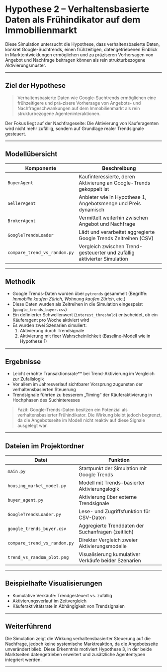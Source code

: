 # Hypothese 2 – Verhaltensbasierte Daten als Frühindikator auf dem Immobilienmarkt

Diese Simulation untersucht die Hypothese, dass verhaltensbasierte Daten, konkret Google-Suchtrends, einen frühzeitigen, datengetriebenen Einblick in Marktentwicklungen ermöglichen und zu präziseren Vorhersagen von Angebot und Nachfrage beitragen können als rein strukturbezogene Aktivierungsmuster.

---

## Ziel der Hypothese

> Verhaltensbasierte Daten wie Google-Suchtrends ermöglichen eine frühzeitigere und prä-zisere Vorhersage von Angebots- und Nachfrageschwankungen auf dem Immobilienmarkt als rein strukturbezogene Agenteninteraktionen.

Der Fokus liegt auf der Nachfrageseite: Die Aktivierung von Käuferagenten wird nicht mehr zufällig, sondern auf Grundlage realer Trendsignale gesteuert.

---

## Modellübersicht

| Komponente         | Beschreibung                                                                 |
|---------------------|-----------------------------------------------------------------------------|
| `BuyerAgent`        | Kaufinteressierte, deren Aktivierung an Google-Trends gekoppelt ist         |
| `SellerAgent`       | Anbieter wie in Hypothese 1, Angebotsmenge und Preis dynamisch               |
| `BrokerAgent`       | Vermittelt weiterhin zwischen Angebot und Nachfrage                          |
| `GoogleTrendsLoader`| Lädt und verarbeitet aggregierte Google Trends Zeitreihen (CSV)              |
| `compare_trend_vs_random.py` | Vergleich zwischen Trend-gesteuerter und zufällig aktivierter Simulation |

---

## Methodik

- Google Trends-Daten wurden über `pytrends` gesammelt (Begriffe: *Immobilie kaufen Zürich*, *Wohnung kaufen Zürich*, etc.)
- Diese Daten wurden als Zeitreihen in die Simulation eingespeist (`google_trends_buyer.csv`)
- Ein definierter Schwellenwert (`interest_threshold`) entscheidet, ob ein Käuferagent pro Woche aktiviert wird
- Es wurden zwei Szenarien simuliert:
  1. Aktivierung durch Trendsignale
  2. Aktivierung mit fixer Wahrscheinlichkeit (Baseline-Modell wie in Hypothese 1)

---

## Ergebnisse

- Leicht erhöhte Transaktionsrate** bei Trend-Aktivierung im Vergleich zur Zufallslogik
- Vor allem im Jahresverlauf sichtbarer Vorsprung zugunsten der verhaltensbasierten Steuerung
- Trendsignale führten zu besserem „Timing“ der Käuferaktivierung in Hochphasen des Suchinteresses

> Fazit: Google-Trends-Daten besitzen ein Potenzial als verhaltensbasierter Frühindikator. Die Wirkung bleibt jedoch begrenzt, da die Angebotsseite im Modell nicht reaktiv auf diese Signale ausgelegt war.

---

## Dateien im Projektordner

| Datei                          | Funktion                                               |
|--------------------------------|--------------------------------------------------------|
| `main.py`                      | Startpunkt der Simulation mit Google Trends            |
| `housing_market_model.py`      | Modell mit Trends-basierter Aktivierungslogik          |
| `buyer_agent.py`               | Aktivierung über externe Trendsignale                  |
| `GoogleTrendsLoader.py`        | Lese- und Zugriffsfunktion für CSV-Daten               |
| `google_trends_buyer.csv`      | Aggregierte Trenddaten der Suchanfragen (zeitlich)     |
| `compare_trend_vs_random.py`   | Direkter Vergleich zweier Aktivierungsmodelle          |
| `trend_vs_random_plot.png`     | Visualisierung kumulativer Verkäufe beider Szenarien   |

---

## Beispielhafte Visualisierungen

- Kumulative Verkäufe: Trendgesteuert vs. zufällig
- Aktivierungsverlauf im Zeitvergleich
- Käuferaktivitätsrate in Abhängigkeit von Trendsignalen

---

## Weiterführend

Die Simulation zeigt die Wirkung verhaltensbasierter Steuerung auf die Nachfrage, jedoch keine systemische Marktreaktion, da die Angebotsseite unverändert blieb. Diese Erkenntnis motiviert Hypothese 3, in der beide Marktseiten datengetrieben erweitert und zusätzliche Agententypen integriert werden.

---
